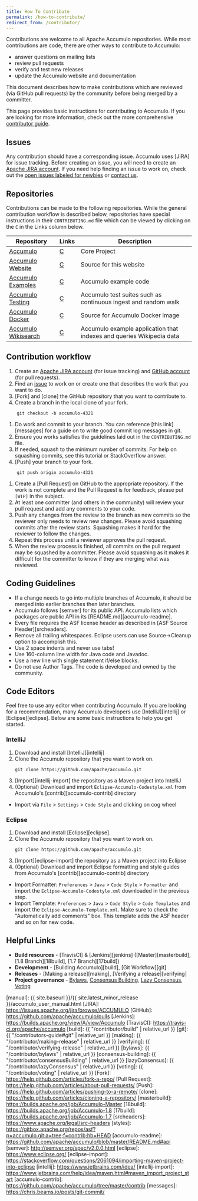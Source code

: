 ```yaml
---
title: How To Contribute
permalink: /how-to-contribute/
redirect_from: /contributor/
---
```


Contributions are welcome to all Apache Accumulo repositories. While most contributions are code,
there are other ways to contribute to Accumulo:

* answer questions on mailing lists
* review pull requests
* verify and test new releases
* update the Accumulo website and documentation

This document describes how to make contributions which are reviewed (via GitHub pull requests) by
the community before being merged by a committer.

This page provides basic instructions for contributing to Accumulo.  If you are looking for more information, check out the more comprehensive [contributor guide](/contributors-guide/).

## Issues

Any contribution should have a corresponding issue. Accumulo uses [JIRA] for issue tracking. Before creating an issue,
you will need to create an [Apache JIRA account][jira-signup]. If you need help finding an issue to work on, check out
the [open issues labeled for newbies][newbie-issues] or [contact us][contact].

## Repositories

Contributions can be made to the following repositories. While the general contribution workflow is
described below, repositories have special instructions in their `CONTRIBUTING.md` file which can be
viewed by clicking on the `C` in the Links column below.

| Repository                      | Links    | Description
| ------------------------------- | -------- | -----------
| [Accumulo][a]                   | [C][ac]  | Core Project
| [Accumulo Website][w]           | [C][wc]  | Source for this website
| [Accumulo Examples][e]          | [C][ec]  | Accumulo example code
| [Accumulo Testing][t]           | [C][tc]  | Accumulo test suites such as continuous ingest and random walk
| [Accumulo Docker][d]            | [C][dc]  | Source for Accumulo Docker image
| [Accumulo Wikisearch][s]        | [C][sc]  | Accumulo example application that indexes and queries Wikipedia data

## Contribution workflow

1. Create an [Apache JIRA account][jira-signup] (for issue tracking) and [GitHub account][github-join] (for pull requests).
1. Find an [issue][newbie-issues] to work on or create one that describes the work that you want to do.
1. [Fork] and [clone] the GitHub repository that you want to contribute to.
1. Create a branch in the local clone of your fork.
```    
    git checkout -b accumulo-4321
```    
1. Do work and commit to your branch. You can reference [this link][messages] for a guide on 
to write good commit log messages in git.
1. Ensure you works satisfies the guidelines laid out in the `CONTRIBUTING.md` file.
1. If needed, squash to the minimum number of commits. For help on squashing commits, see this tutorial or StackOverflow answer.
1. [Push] your branch to your fork.
```
    git push origin accumulo-4321
```
1. Create a [Pull Request] on GitHub to the appropriate repository. If the work is not complete and the Pull Request is for feedback, please put `[WIP]` in the subject.
1. At least one committer (and others in the community) will review your pull request and add any comments to your code.
1. Push any changes from the review to the branch as new commits so the reviewer only needs to review new changes. Please avoid squashing commits after the review starts. Squashing makes it hard for the reviewer to follow the changes.
1. Repeat this process until a reviewer approves the pull request.
1. When the review process is finished, all commits on the pull request may be squashed by a committer. Please avoid squashing as it makes it difficult for the committer to know if they are merging what was reviewed.

## Coding Guidelines

* If a change needs to go into multiple branches of Accumulo, it should be merged into earlier branches then later branches. 
* Accumulo follows [semver] for its public API. Accumulo lists which packages are public API in its [README.md][accumulo-readme]. 
* Every file requires the ASF license header as described in [ASF Source Header][srcheaders].
* Remove all trailing whitespaces. Eclipse users can use Source&rarr;Cleanup option to accomplish this.
* Use 2 space indents and never use tabs!
* Use 160-column line width for Java code and Javadoc.
* Use a new line with single statement if/else blocks.
* Do not use Author Tags. The code is developed and owned by the community.

## Code Editors

Feel free to use any editor when contributing Accumulo. If you are looking for a recommendation, many Accumulo
developers use [IntelliJ][intellij] or [Eclipse][eclipse]. Below are some basic instructions to help you get started.

### IntelliJ

1. Download and install [IntelliJ][intellij]
1. Clone the Accumulo repository that you want to work on.
   ```shell
   git clone https://github.com/apache/accumulo.git
   ```
1. [Import][intellij-import] the repository as a Maven project into IntelliJ
1. (Optional) Download and import `Eclipse-Accumulo-Codestyle.xml` from Accumulo's [contrib][accumulo-contrib] directory
  * Import via `File` > `Settings` > `Code Style` and clicking on cog wheel

### Eclipse

1. Download and install [Eclipse][eclipse].
1. Clone the Accumulo repository that you want to work on.
   ```shell
   git clone https://github.com/apache/accumulo.git
   ```
1. [Import][eclipse-import] the repository as a Maven project into Eclipse
1. (Optional) Download and import Eclipse formatting and style guides from Accumulo's [contrib][accumulo-contrib] directory
  * Import Formatter: `Preferences` > `Java` > `Code Style` > `Formatter` and import the `Eclipse-Accumulo-Codestyle.xml` downloaded in the previous step. 
  * Import Template: `Preferences` > `Java` > `Code Style` > `Code Templates` and import the `Eclipse-Accumulo-Template.xml`. Make sure to check the "Automatically add comments" box. This template adds the ASF header and so on for new code.

## Helpful Links

* **Build resources** - [TravisCI] & [Jenkins][jenkins] ([Master][masterbuild], [1.8 Branch][18build], [1.7 Branch][17build])
* **Development** - [Building Accumulo][build], [Git Workflow][git]
* **Releases** - [Making a release][making], [Verifying a release][verifying]
* **Project governance** - [Bylaws](/contributor/bylaws), [Consensus Building](/contributor/consensusBuilding), [Lazy Consensus](/contributor/lazyConsensus), [Voting](/contributor/voting)

[newbie-issues]: https://s.apache.org/newbie_accumulo_tickets
[contact]: /contact-us/
[a]: https://github.com/apache/accumulo
[ac]: https://github.com/apache/accumulo/blob/master/CONTRIBUTING.md
[w]: https://github.com/apache/accumulo-website
[wc]: https://github.com/apache/accumulo-website/blob/master/CONTRIBUTING.md
[e]: https://github.com/apache/accumulo-examples
[ec]: https://github.com/apache/accumulo-examples/blob/master/CONTRIBUTING.md
[t]: https://github.com/apache/accumulo-testing
[tc]: https://github.com/apache/accumulo-testing/blob/master/CONTRIBUTING.md
[d]: https://github.com/apache/accumulo-docker
[dc]: https://github.com/apache/accumulo-docker/blob/master/CONTRIBUTING.md
[s]: https://github.com/apache/accumulo-wikisearch
[sc]: https://github.com/apache/accumulo-wikisearch/blob/master/CONTRIBUTING.md
[jira-signup]: https://issues.apache.org/jira/secure/Signup!default.jspa
[github-join]: https://github.com/join
[manual]: {{ site.baseurl }}/{{ site.latest_minor_release }}/accumulo_user_manual.html
[JIRA]: https://issues.apache.org/jira/browse/ACCUMULO
[GitHub]: https://github.com/apache/accumulo/pulls
[Jenkins]: https://builds.apache.org/view/A/view/Accumulo
[TravisCI]: https://travis-ci.org/apache/accumulo
[build]: {{ "/contributor/build" | relative_url }}
[git]: {{ "/contributors-guide#git" | relative_url }}
[making]: {{ "/contributor/making-release" | relative_url }}
[verifying]: {{ "/contributor/verifying-release" | relative_url }}
[bylaws]: {{ "/contributor/bylaws" | relative_url }}
[consensus-building]: {{ "/contributor/consensusBuilding" | relative_url }}
[lazyConsensus]: {{ "/contributor/lazyConsensus" | relative_url }}
[voting]: {{ "/contributor/voting" | relative_url }}
[Fork]: https://help.github.com/articles/fork-a-repo/
[Pull Request]: https://help.github.com/articles/about-pull-requests/
[Push]: https://help.github.com/articles/pushing-to-a-remote/
[clone]: https://help.github.com/articles/cloning-a-repository/
[masterbuild]: https://builds.apache.org/job/Accumulo-Master
[18build]: https://builds.apache.org/job/Accumulo-1.8
[17build]: https://builds.apache.org/job/Accumulo-1.7
[srcheaders]: https://www.apache.org/legal/src-headers
[styles]: https://gitbox.apache.org/repos/asf?p=accumulo.git;a=tree;f=contrib;hb=HEAD
[accumulo-readme]: https://github.com/apache/accumulo/blob/master/README.md#api
[semver]: http://semver.org/spec/v2.0.0.html
[eclipse]: https://www.eclipse.org/
[eclipse-import]: https://stackoverflow.com/questions/2061094/importing-maven-project-into-eclipse
[intellij]: https://www.jetbrains.com/idea/
[intellij-import]: https://www.jetbrains.com/help/idea/maven.html#maven_import_project_start
[accumulo-contrib]: https://github.com/apache/accumulo/tree/master/contrib
[messages]: https://chris.beams.io/posts/git-commit/
